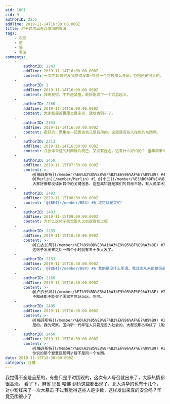 ```yaml
---
aid: 1801
cid: 9
authorID: 2235
addTime: 2019-11-14T16:00:00.000Z
title: 对于这次品葱连侬墙的看法
tags:
    - 次品
    - 葱
    - 墙
    - 看法
comments:
    -
        authorID: 2243
        addTime: 2019-11-14T16:00:00.000Z
        content: 一次性ID或代发我觉得没事~毕竟一个学校那么多届，范围还是很大的。
    -
        authorID: 1
        addTime: 2019-11-14T16:00:00.000Z
        content: 我倒觉得，中共赶紧查，最好促成下一个武昌起义。
    -
        authorID: 2166
        addTime: 2019-11-14T16:00:00.000Z
        content: 大家都畏首畏尾自我审查，就啥也别干了。
    -
        authorID: 2153
        addTime: 2019-11-14T16:00:00.000Z
        content: 挺好的，聚集在一起表达自己是有用的。这就是有些人在怕的东西啊。
    -
        authorID: 2213
        addTime: 2019-11-14T16:00:00.000Z
        content: 几张毕业证的封面照片而已，又没有姓名，这有什么好怕的？ 当年闹革命的时候，哪个不是实名闹革命？现在匿名发个毕业证封面都要怕？喵喵喵？
    -
        authorID: 2450
        addTime: 2019-11-15T07:30:00.000Z
        content: >-
            @[梅菲斯特](/member/%E6%A2%85%E8%8F%B2%E6%96%AF%E7%89%B9) #4
            @[Merlin](/member/Merlin) #1 @[小二](/member/%E5%B0%8F%E4%BA%8C) #2
            大家好像都没读出其中的关键信息，这些高知就是我们的目标市场，有人说学术交流会局限于小众，把海外反贼的聪明才智发挥出来，能改变人类历史进程。
    -
        authorID: 2493
        addTime: 2019-11-15T08:30:00.000Z
        content: '@[BE4](/member/BE4) #6 证可以是买的'
    -
        authorID: 2493
        addTime: 2019-11-15T09:00:00.000Z
        content: 为什么这帖子感觉很久之前就看到过呢
    -
        authorID: 2235
        addTime: 2019-11-15T16:30:00.000Z
        content: >-
            @[白衣长风](/member/%E7%99%BD%E8%A1%A3%E9%95%BF%E9%A3%8E) #7 淘宝超音速快递？
            这帖子发出来之后一两个小时就有五十多人发了。
    -
        authorID: 2153
        addTime: 2019-11-15T16:30:00.000Z
        content: '@[BE4](/member/BE4) #6 我倒是没什么所谓。我其实从来都相信最普罗大众的智慧的，高知其实跟他们相比力量反而是有限。'
    -
        authorID: 2166
        addTime: 2019-11-15T16:30:00.000Z
        content: >-
            @[白衣长风](/member/%E7%99%BD%E8%A1%A3%E9%95%BF%E9%A3%8E) #7
            不知道能不能买个国家主席证玩玩，哈哈。
    -
        authorID: 2495
        addTime: 2019-11-15T16:30:00.000Z
        content: >-
            @[梅菲斯特](/member/%E6%A2%85%E8%8F%B2%E6%96%AF%E7%89%B9) #10
            是的。我的观察，国内新一代年轻人只要是走入社会的，大都没那么粉红了（虽然未必变成反贼但也绝不是跪舔的态度），而且对各种生活和经济上的波动变化会更加敏感。学生群体尤其是大学生群体才是网路上种种魔怔狂热的主力。这一方面是因为现在学校的各种所谓思想建设，一方面是因为没走上社会没有社会体验的学生本来就更容易被煽动
    -
        authorID: 2450
        addTime: 2019-11-15T18:30:00.000Z
        content: >-
            @[梅菲斯特](/member/%E6%A2%85%E8%8F%B2%E6%96%AF%E7%89%B9) #10
            你说的那个智慧跟聪明才智不是同一个东西。
date: 2019-11-15T18:30:00.000Z
category: 吐槽
---
```


我觉得不全是品葱的，有些只是平时围观的，这次有人号召就出来了，大家热情都很高涨。 看了下，麻省 耶鲁 哈佛 剑桥这些都出现了，北大清华的也有十几个，对小粉红来了一次大暴击 不过我觉得这些人是少数，这样发出来真的安全吗？毕竟范围很小了

